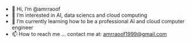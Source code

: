 - 👋 Hi, I’m @amrraoof
- 👀 I’m interested in AI, data sciencs and cloud computing
- 🌱 I’m currently learning how to be a professional AI and cloud computer engineer
- 📫 How to reach me ...
contact me at: amrraoof1999@gmail.com
<!---
amrraoof/amrraoof is a ✨ special ✨ repository because its `README.md` (this file) appears on your GitHub profile.
You can click the Preview link to take a look at your changes.
--->

